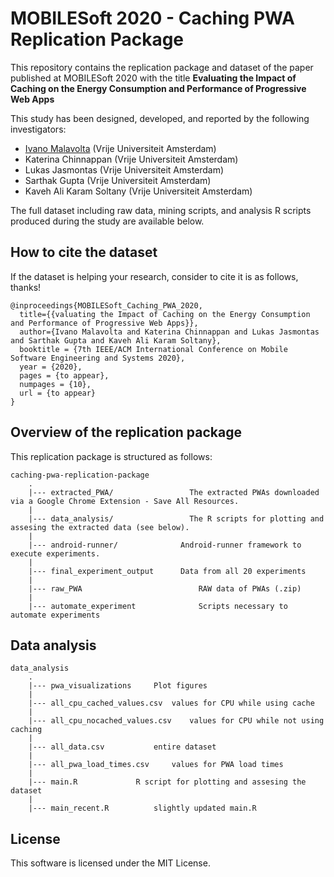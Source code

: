 # MOBILESoft 2020 - Caching PWA Replication Package

This repository contains the replication package and dataset of the paper published at MOBILESoft 2020 with the title **Evaluating the Impact of Caching on the Energy Consumption and Performance of Progressive Web Apps**

This study has been designed, developed, and reported by the following investigators:
- [Ivano Malavolta](https://www.ivanomalavolta.com/)  (Vrije Universiteit Amsterdam)
- Katerina Chinnappan (Vrije Universiteit Amsterdam)
- Lukas Jasmontas (Vrije Universiteit Amsterdam)
- Sarthak Gupta (Vrije Universiteit Amsterdam)
- Kaveh Ali Karam Soltany (Vrije Universiteit Amsterdam)

The full dataset including raw data, mining scripts, and analysis R scripts produced during the study are available below.

## How to cite the dataset
If the dataset is helping your research, consider to cite it is as follows, thanks!
```
@inproceedings{MOBILESoft_Caching_PWA_2020,
  title={{valuating the Impact of Caching on the Energy Consumption and Performance of Progressive Web Apps}},
  author={Ivano Malavolta and Katerina Chinnappan and Lukas Jasmontas and Sarthak Gupta and Kaveh Ali Karam Soltany},
  booktitle = {7th IEEE/ACM International Conference on Mobile Software Engineering and Systems 2020},
  year = {2020},
  pages = {to appear},
  numpages = {10},
  url = {to appear}
}
```


## Overview of the replication package

This replication package is structured as follows:
```
caching-pwa-replication-package
    .
    |--- extracted_PWA/       			The extracted PWAs downloaded via a Google Chrome Extension - Save All Resources.
    |
    |--- data_analysis/         		The R scripts for plotting and assesing the extracted data (see below).
    |
    |--- android-runner/   		      Android-runner framework to execute experiments.
    |
    |--- final_experiment_output	  Data from all 20 experiments
    |
    |--- raw_PWA			              RAW data of PWAs (.zip)	
    |
    |--- automate_experiment 			  Scripts necessary to automate experiments
```

## Data analysis

```
data_analysis
    .
    |--- pwa_visualizations		Plot figures
    |
    |--- all_cpu_cached_values.csv	values for CPU while using cache
    |
    |--- all_cpu_nocached_values.csv	values for CPU while not using caching
    |
    |--- all_data.csv 			entire dataset
    |
    |--- all_pwa_load_times.csv		values for PWA load times	
    |
    |--- main.R				R script for plotting and assesing the dataset
    |
    |--- main_recent.R			slightly updated main.R	
```

## License

This software is licensed under the MIT License.
